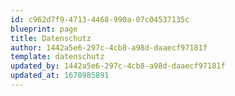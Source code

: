 ```yaml
---
id: c962d7f9-4713-4468-990a-07c04537135c
blueprint: page
title: Datenschutz
author: 1442a5e6-297c-4cb8-a98d-daaecf97181f
template: datenschutz
updated_by: 1442a5e6-297c-4cb8-a98d-daaecf97181f
updated_at: 1678985891
---
```

